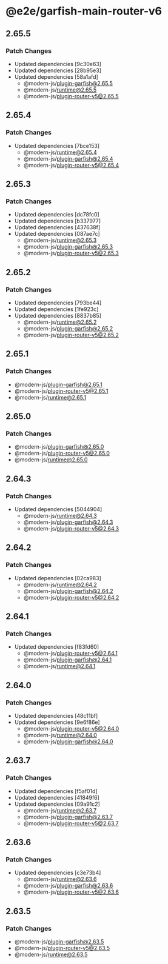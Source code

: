 # @e2e/garfish-main-router-v6

## 2.65.5

### Patch Changes

- Updated dependencies [9c30e63]
- Updated dependencies [28b95e3]
- Updated dependencies [58a1afd]
  - @modern-js/plugin-garfish@2.65.5
  - @modern-js/runtime@2.65.5
  - @modern-js/plugin-router-v5@2.65.5

## 2.65.4

### Patch Changes

- Updated dependencies [7bce153]
  - @modern-js/runtime@2.65.4
  - @modern-js/plugin-garfish@2.65.4
  - @modern-js/plugin-router-v5@2.65.4

## 2.65.3

### Patch Changes

- Updated dependencies [dc78fc0]
- Updated dependencies [b337977]
- Updated dependencies [437638f]
- Updated dependencies [087ae7c]
  - @modern-js/runtime@2.65.3
  - @modern-js/plugin-garfish@2.65.3
  - @modern-js/plugin-router-v5@2.65.3

## 2.65.2

### Patch Changes

- Updated dependencies [793be44]
- Updated dependencies [1fe923c]
- Updated dependencies [8837b85]
  - @modern-js/runtime@2.65.2
  - @modern-js/plugin-garfish@2.65.2
  - @modern-js/plugin-router-v5@2.65.2

## 2.65.1

### Patch Changes

- @modern-js/plugin-garfish@2.65.1
- @modern-js/plugin-router-v5@2.65.1
- @modern-js/runtime@2.65.1

## 2.65.0

### Patch Changes

- @modern-js/plugin-garfish@2.65.0
- @modern-js/plugin-router-v5@2.65.0
- @modern-js/runtime@2.65.0

## 2.64.3

### Patch Changes

- Updated dependencies [5044904]
  - @modern-js/runtime@2.64.3
  - @modern-js/plugin-garfish@2.64.3
  - @modern-js/plugin-router-v5@2.64.3

## 2.64.2

### Patch Changes

- Updated dependencies [02ca983]
  - @modern-js/runtime@2.64.2
  - @modern-js/plugin-garfish@2.64.2
  - @modern-js/plugin-router-v5@2.64.2

## 2.64.1

### Patch Changes

- Updated dependencies [f83fd60]
  - @modern-js/plugin-router-v5@2.64.1
  - @modern-js/plugin-garfish@2.64.1
  - @modern-js/runtime@2.64.1

## 2.64.0

### Patch Changes

- Updated dependencies [48c11bf]
- Updated dependencies [9e6f86e]
  - @modern-js/plugin-router-v5@2.64.0
  - @modern-js/runtime@2.64.0
  - @modern-js/plugin-garfish@2.64.0

## 2.63.7

### Patch Changes

- Updated dependencies [f5af01d]
- Updated dependencies [41849f6]
- Updated dependencies [09a91c2]
  - @modern-js/runtime@2.63.7
  - @modern-js/plugin-garfish@2.63.7
  - @modern-js/plugin-router-v5@2.63.7

## 2.63.6

### Patch Changes

- Updated dependencies [c3e73b4]
  - @modern-js/runtime@2.63.6
  - @modern-js/plugin-garfish@2.63.6
  - @modern-js/plugin-router-v5@2.63.6

## 2.63.5

### Patch Changes

- @modern-js/plugin-garfish@2.63.5
- @modern-js/plugin-router-v5@2.63.5
- @modern-js/runtime@2.63.5
